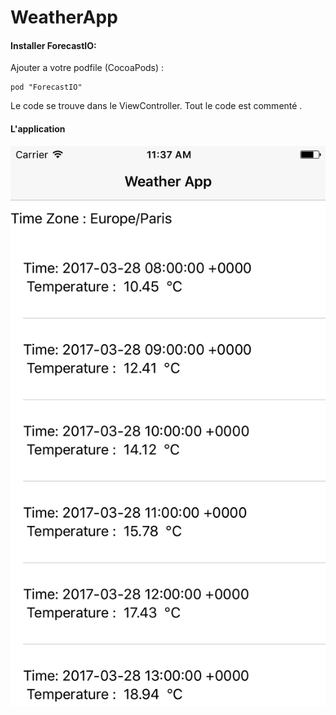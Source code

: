 # WeatherApp



#### Installer ForecastIO:
Ajouter a votre podfile (CocoaPods) : 
```
pod "ForecastIO" 
``` 

Le code se trouve dans le ViewController. Tout le code est commenté .


#### L'application 


<img src = "https://github.com/DavSCo/WeatherApp/blob/master/WeatherApp.png" title = "WeatherApp" alt = "WeatherApp">

